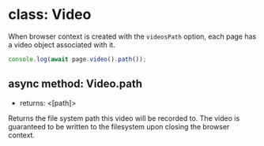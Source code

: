 # class: Video

When browser context is created with the `videosPath` option, each page has a video object associated with it.

```js
console.log(await page.video().path());
```

## async method: Video.path
- returns: <[path]>

Returns the file system path this video will be recorded to. The video is guaranteed to be written to the filesystem
upon closing the browser context.
